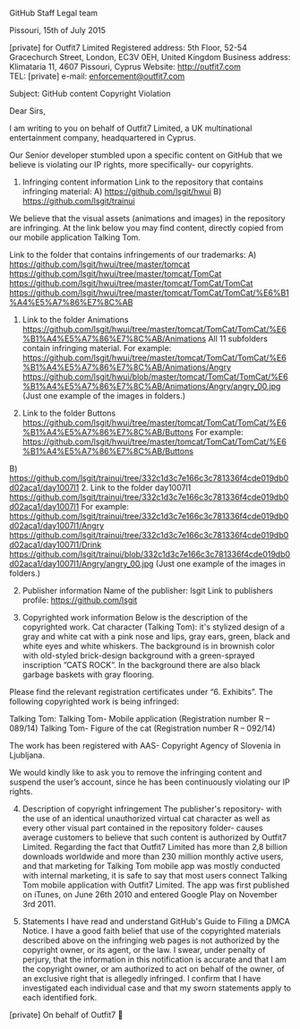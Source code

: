 GitHub Staff
Legal team

Pissouri, 15th of July 2015

[private]
for
Outfit7 Limited
Registered address: 5th Floor, 52-54 Gracechurch Street, London, EC3V 0EH, United Kingdom
Business address: Klimataria 11, 4607 Pissouri, Cyprus
Website: http://outfit7.com
TEL: [private]
e-mail: enforcement@outfit7.com

Subject: GitHub content Copyright Violation

Dear Sirs,

I am writing to you on behalf of Outfit7 Limited, a UK multinational entertainment company, headquartered in Cyprus.

Our Senior developer stumbled upon a specific content on GitHub that we believe is violating our IP rights, more specifically- our copyrights.

1. Infringing content information
Link to the repository that contains infringing material:
A) https://github.com/lsgit/hwui
B) https://github.com/lsgit/trainui

  We believe that the visual assets (animations and images) in the repository are infringing.
  At the link below you may find content, directly copied from our mobile application Talking Tom.

  Link to the folder that contains infringements of our trademarks:
  A) https://github.com/lsgit/hwui/tree/master/tomcat
  https://github.com/lsgit/hwui/tree/master/tomcat/TomCat
  https://github.com/lsgit/hwui/tree/master/tomcat/TomCat/TomCat
  https://github.com/lsgit/hwui/tree/master/tomcat/TomCat/TomCat/%E6%B1%A4%E5%A7%86%E7%8C%AB
  1. Link to the folder Animations
  https://github.com/lsgit/hwui/tree/master/tomcat/TomCat/TomCat/%E6%B1%A4%E5%A7%86%E7%8C%AB/Animations
  All 11 subfolders contain infringing material.
  For example:
  https://github.com/lsgit/hwui/tree/master/tomcat/TomCat/TomCat/%E6%B1%A4%E5%A7%86%E7%8C%AB/Animations/Angry
  https://github.com/lsgit/hwui/blob/master/tomcat/TomCat/TomCat/%E6%B1%A4%E5%A7%86%E7%8C%AB/Animations/Angry/angry_00.jpg  (Just one example of the images in folders.)

  2. Link to the folder Buttons
  https://github.com/lsgit/hwui/tree/master/tomcat/TomCat/TomCat/%E6%B1%A4%E5%A7%86%E7%8C%AB/Buttons
  For example:
  https://github.com/lsgit/hwui/tree/master/tomcat/TomCat/TomCat/%E6%B1%A4%E5%A7%86%E7%8C%AB/Buttons

  B) https://github.com/lsgit/trainui/tree/332c1d3c7e166c3c781336f4cde019db0d02aca1/day1007l1
  2. Link to the folder day1007l1
  https://github.com/lsgit/trainui/tree/332c1d3c7e166c3c781336f4cde019db0d02aca1/day1007l1
  For example:
  https://github.com/lsgit/trainui/tree/332c1d3c7e166c3c781336f4cde019db0d02aca1/day1007l1/Angry
  https://github.com/lsgit/trainui/tree/332c1d3c7e166c3c781336f4cde019db0d02aca1/day1007l1/Drink
  https://github.com/lsgit/trainui/blob/332c1d3c7e166c3c781336f4cde019db0d02aca1/day1007l1/Angry/angry_00.jpg (Just one example of the images in folders.)


2. Publisher information
Name of the publisher: lsgit
Link to publishers profile:
https://github.com/lsgit

3. Copyrighted work information
Below is the description of the copyrighted work.
Cat character (Talking Tom): it's stylized design of a gray and white cat with a pink nose and lips, gray ears, green, black and white eyes and white whiskers.
The background is in brownish color with old-styled brick-design background with a green-sprayed inscription ”CATS ROCK”. In the background there are also black garbage baskets with gray flooring.

  Please find the relevant registration certificates under “6. Exhibits”.
  The following copyrighted work is being infringed:

  Talking Tom:
  Talking Tom- Mobile application (Registration number R – 089/14)
  Talking Tom- Figure of the cat (Registration number R – 092/14)

  The work has been registered with AAS- Copyright Agency of Slovenia in Ljubljana.

  We would kindly like to ask you to remove the infringing content and suspend the user’s account, since he has been continuously violating our IP rights.

4. Description of copyright infringement
The publisher's repository- with the use of an identical unauthorized virtual cat character as well as every other visual part contained in the repository folder- causes average customers to believe that such content is authorized by Outfit7 Limited.
Regarding the fact that Outfit7 Limited has more than 2,8 billion downloads worldwide and more than 230 million monthly active users, and that marketing for Talking Tom mobile app was mostly conducted with internal marketing, it is safe to say that most users connect Talking Tom mobile application with Outfit7 Limited.
The app was first published on iTunes, on June 26th 2010 and entered Google Play on November 3rd 2011.

5. Statements
I have read and understand GitHub's Guide to Filing a DMCA Notice.
I have a good faith belief that use of the copyrighted materials described above on the infringing web pages is not authorized by the copyright owner, or its agent, or the law.
I swear, under penalty of perjury, that the information in this notification is accurate and that I am the copyright owner, or am authorized to act on behalf of the owner, of an exclusive right that is allegedly infringed.
I confirm that I have investigated each individual case and that my sworn statements apply to each identified fork.


[private]
On behalf of Outfit7 
